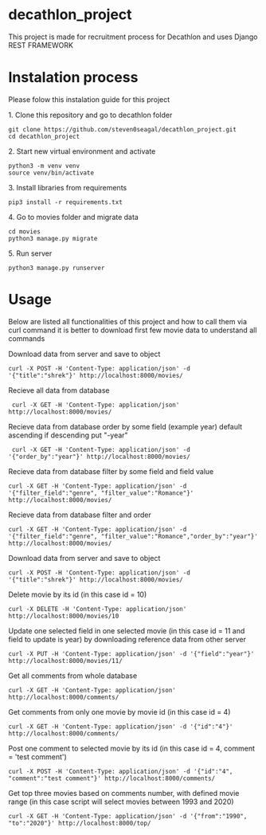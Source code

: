 # decathlon_project

<p>This project is made for recruitment process for Decathlon and uses Django REST FRAMEWORK</p>

<h1>Instalation process</h1>

<p>Please folow this instalation guide for this project</p>
<p>1. Clone this repository and go to decathlon folder </p>

```
git clone https://github.com/steven0seagal/decathlon_project.git
cd decathlon_project
```
<p>2. Start new virtual environment and activate </p>

```
python3 -m venv venv
source venv/bin/activate
```

<p>3. Install libraries from requirements </p>

```
pip3 install -r requirements.txt
```

<p>4. Go to movies folder and migrate data</p>

```
cd movies
python3 manage.py migrate
```
<p>5. Run server</p>

```
python3 manage.py runserver
```

<h1>Usage</h1>
<p>Below are listed all functionalities of this project and how to call them via curl command it is better to download first few movie data to understand all commands</p>

<p>Download data from server and save to object</p>

```
curl -X POST -H 'Content-Type: application/json' -d '{"title":"shrek"}' http://localhost:8000/movies/
```
<p>Recieve all data from database</p>

```
 curl -X GET -H 'Content-Type: application/json' http://localhost:8000/movies/
```

<p>Recieve data from database order by some field (example year) default ascending if descending put "-year"</p>

```
 curl -X GET -H 'Content-Type: application/json' -d '{"order_by":"year"}' http://localhost:8000/movies/
```

<p>Recieve data from database filter by some field and field value</p>

```
curl -X GET -H 'Content-Type: application/json' -d '{"filter_field":"genre", "filter_value":"Romance"}' http://localhost:8000/movies/
```
<p>Recieve data from database filter and order</p>

```
curl -X GET -H 'Content-Type: application/json' -d '{"filter_field":"genre", "filter_value":"Romance","order_by":"year"}' http://localhost:8000/movies/
```

<p>Download data from server and save to object</p>

```
curl -X POST -H 'Content-Type: application/json' -d '{"title":"shrek"}' http://localhost:8000/movies/
```

<p>Delete movie by its id (in this case id = 10)</p>

```
curl -X DELETE -H 'Content-Type: application/json'  http://localhost:8000/movies/10
```

<p>Update one selected field in one selected movie (in this case id = 11 and field to update is year) by downloading reference data from other server</p>

```
curl -X PUT -H 'Content-Type: application/json' -d '{"field":"year"}' http://localhost:8000/movies/11/
```

<p>Get all comments from whole database</p>

```
curl -X GET -H 'Content-Type: application/json' http://localhost:8000/comments/
```

<p>Get comments from only one movie by movie id (in this case id = 4)</p>

```
curl -X GET -H 'Content-Type: application/json' -d '{"id":"4"}' http://localhost:8000/comments/ 
```
<p>Post one comment to selected movie by its id (in this case id = 4, comment = 'test comment') </p>

```
curl -X POST -H 'Content-Type: application/json' -d '{"id":"4", "comment":"test comment"}' http://localhost:8000/comments/ 
```

<p>Get top three movies based on comments number, with defined movie range (in this case script will select movies between 1993 and 2020) </p>

```
curl -X GET -H 'Content-Type: application/json' -d '{"from":"1990", "to":"2020"}' http://localhost:8000/top/ 
```